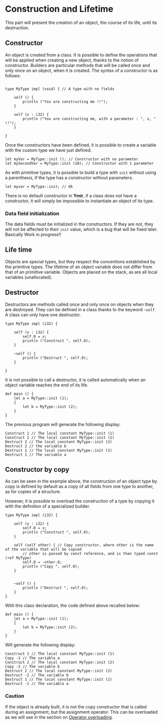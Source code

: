 # Construction and Lifetime

This part will present the creation of an object, the course of its life, until its destruction.

## Constructor

An object is created from a class. It is possible to define the operations that will be applied when creating a new object, thanks to the notion of constructor. Builders are particular methods that will be called once and only once on an object, when it is created. The syntax of a constructor is as follows:

```ymir

type MyType impl (void) { // A type with no fields

	self () {
		println ("You are constructing me !!");
	}

	self (x : i32) {
		println ("You are constructing me, with a parameter : ", x, " !!");
	}

}

```

Once the constructors have been defined, it is possible to create a variable with the custom type we have just defined.

```ymir
let myVar = MyType::init (); // Constructor with no parameter
let mySecondVar = MyType::init (10); // Constructor with 1 parameter
```

As with primitive types, it is possible to build a type with `init` without using a parenthesis, if the type has a constructor without parameters.

```ymir
let myvar = MyType::init; // Ok
```

There is no default constructor in **Ymir**, if a class does not have a constructor, it will simply be impossible to instantiate an object of its type.


### Data field initialization 

The data fields must be initialized in the constructors. If they are not, they will not be affected to their `init` value, which is a bug that will be fixed later. Basically Work in progress!!


## Life time 

Objects are special types, but they respect the conventions established by the primitive types.
The lifetime of an object variable does not differ from that of an primitive variable.
Objects are placed on the stack, as are all local variables (unallocated).

## Destructor

Destructors are methods called once and only once on objects when they are destroyed.
They can be defined in a class thanks to the keyword `~self`. A class can only have one destructor.

```ymir
type MyType impl (i32) {

    self (x : i32) {
        self.0 = x;
        println ("Construct ", self.0);
    }
    
    ~self () {
        println ("Destruct ", self.0);
    }

}
```

It is not possible to call a destructor, it is called automatically when an object variable reaches the end of its life.


```ymir
def main () {
    let a = MyType::init (1);
    {
        let b = MyType::init (2);
    }
}

```

The previous program will generate the following display: 
```ymir
Construct 1 // The local constant MyType::init (1)
Construct 2 // The local constant MyType::init (2)
Destruct 2 // The local constant MyType::init (2)
Destruct 2 // the variable b
Destruct 1 // The local constant MyType::init (1)
Destruct 1 // The variable a
```

## Constructor by copy 

As can be seen in the example above, the construction of an object type by copy is defined by default as a copy of all fields from one type to another, as for copies of a structure.

However, it is possible to overload the construction of a type by copying it with the definition of a specialized builder.


```ymir
type MyType impl (i32) {

	self (x : i32) { 
		self.0 = x;
		println ("Construct ", self.0);
	} 
	
	self (self other) { // Copy constructor, where other is the name of the variable that will be copied 
		// other is passed by const reference, and is then typed const (ref MyType)
		self.0 = -other.0;
		println ("Copy ", self.0);
	}
	
	
	~self () {
		println ("Destruct ", self.0);
	}
}
```

With this class declaration, the code defined above recalled below: 


```ymir
def main () {
    let a = MyType::init (1);
    {
        let b = MyType::init (2);
    }
}
```

Will generate the following display: 
```
Construct 1 // The local constant MyType::init (1)
Copy -1 // The variable a
Construct 2 // The local constant MyType::init (2)
Copy -2 // The variable b
Destruct 2 // The local constant MyType::init (2)
Destruct -2 // The variable b
Destruct 1 // The local constant MyType::init (1)
Destruct -1 // The variable a
```

### Caution

If the object is already built, it is not the copy constructor that is called during an assignment, but the assignment operator. This can be overloaded as we will see in the section on [Operator overloading](../../templates/operators.md). 
